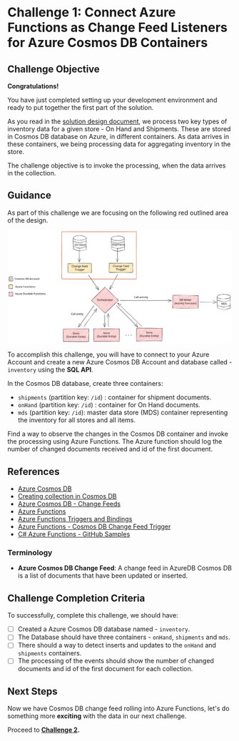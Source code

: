 # Challenge 1: Connect Azure Functions as Change Feed Listeners for Azure Cosmos DB Containers

## Challenge Objective

**Congratulations!**

You have just completed setting up your development environment and ready to put together the first part of the solution.

As you read in the [solution design document](./solution-design.md), we process two key types of inventory data for a given store - On Hand and Shipments. These are stored in Cosmos DB database on Azure, in different containers. As data arrives in these containers, we being processing data for aggregating inventory in the store.

The challenge objective is to invoke the processing, when the data arrives in the collection.

## Guidance

As part of this challenge we are focusing on the following red outlined area of the design.

![Focus for Challenge 1](./images/Challenge01Focus.svg)

To accomplish this challenge, you will have to connect to your Azure Account and create a new Azure Cosmos DB Account and database called - `inventory` using the **SQL API**.

In the Cosmos DB database, create three containers:

- `shipments` (partition key: `/id`) : container for shipment documents.
- `onHand` (partition key: `/id`) : container for On Hand documents.
- `mds` (partition key: `/id`): master data store (MDS) container representing the inventory for all stores and all items.

Find a way to observe the changes in the Cosmos DB container and invoke the processing using Azure Functions. The Azure function should log the number of changed documents received and id of the first document.

## References

- [Azure Cosmos DB](https://azure.microsoft.com/en-us/free/cosmos-db/)
- [Creating collection in Cosmos DB](https://docs.microsoft.com/en-us/azure/cosmos-db/how-to-create-container)
- [Azure Cosmos DB - Change Feeds](https://docs.microsoft.com/en-us/azure/cosmos-db/change-feed)
- [Azure Functions](https://azure.microsoft.com/en-us/services/functions/)
- [Azure Functions Triggers and Bindings](https://docs.microsoft.com/en-us/azure/azure-functions/functions-triggers-bindings)
- [Azure Functions - Cosmos DB Change Feed Trigger](https://docs.microsoft.com/en-us/azure/azure-functions/functions-create-cosmos-db-triggered-function)
- [C# Azure Functions - GitHub Samples](https://github.com/Azure-Samples/functions-docs-csharp)

### Terminology

- **Azure Cosmos DB Change Feed**: A change feed in AzureDB Cosmos DB is a list of documents that have been updated or inserted.

## Challenge Completion Criteria

To successfully, complete this challenge, we should have:

- [ ] Created a Azure Cosmos DB database named - `inventory`.
- [ ] The Database should have three containers - `onHand`, `shipments` and `mds`.
- [ ] There should a way to detect inserts and updates to the `onHand` and `shipments` containers.
- [ ] The processing of the events should show the number of changed documents and id of the first document for each collection.

## Next Steps

Now we have Cosmos DB change feed rolling into Azure Functions, let's do something more **exciting** with the data in our next challenge.

Proceed to **[Challenge 2](challenge-002.md).**
